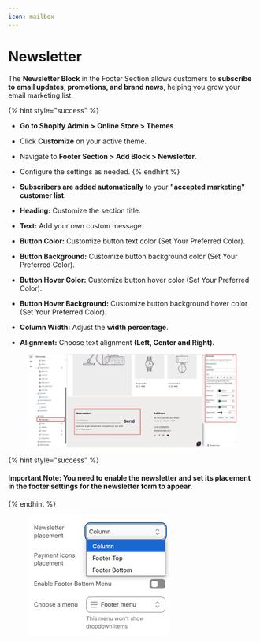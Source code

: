 ```yaml
---
icon: mailbox
---
```


# Newsletter

The **Newsletter Block** in the Footer Section allows customers to **subscribe to email updates, promotions, and brand news**, helping you grow your email marketing list.

{% hint style="success" %}
* **Go to Shopify Admin >** **Online Store > Themes**.
* Click **Customize** on your active theme.
* Navigate to **Footer Section > Add Block > Newsletter**.
* Configure the settings as needed.
{% endhint %}

* **Subscribers are added automatically** to your **"accepted marketing" customer list**.
* **Heading:** Customize the section title.
* **Text:** Add your own custom message.
* **Button Color:**  Customize button text color (Set Your Preferred Color).
* **Button Background:** Customize button background color (Set Your Preferred Color).
* **Button Hover Color:** Customize button hover color (Set Your Preferred Color).
* **Button Hover Background:** Customize button background hover color (Set Your Preferred Color).
* **Column Width:** Adjust the **width percentage**.
* **Alignment:** Choose text alignment **(Left,  Center and Right).**

<figure><img src="../../.gitbook/assets/newsltter.jpg" alt=""><figcaption></figcaption></figure>

{% hint style="success" %}
#### Important Note: You need to enable the newsletter and set its placement in the footer settings for the newsletter form to appear.
{% endhint %}

<figure><img src="../../.gitbook/assets/newsletter (1).jpg" alt=""><figcaption></figcaption></figure>
